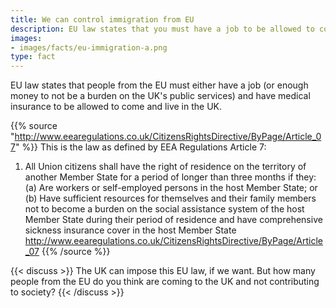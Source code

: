 ```yaml
---
title: We can control immigration from EU
description: EU law states that you must have a job to be allowed to come and live in the UK. How will Brexit affect you?
images:
- images/facts/eu-immigration-a.png
type: fact
---
```


EU law states that people from the EU must either have a job (or enough money to not be a burden on the UK's public services) and have medical insurance to be allowed to come and live in the UK.

{{% source "http://www.eearegulations.co.uk/CitizensRightsDirective/ByPage/Article_07" %}}
This is the law as defined by EEA Regulations Article 7:
1. All Union citizens shall have the right of residence on the territory of another Member State for a period of longer than three months if they:
(a) Are workers or self-employed persons in the host Member State; or
(b) Have sufficient resources for themselves and their family members not to become a burden on the social assistance system of the host Member State during their period of residence and have comprehensive sickness insurance cover in the host Member State
http://www.eearegulations.co.uk/CitizensRightsDirective/ByPage/Article_07
{{% /source %}}

{{< discuss >}}
The UK can impose this EU law, if we want. But how many people from the EU do you think are coming to the UK and not contributing to society?
{{< /discuss >}}
